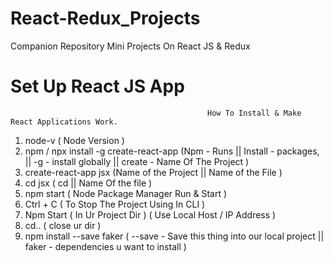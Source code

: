 # React-Redux_Projects
Companion Repository Mini Projects On React JS &amp; Redux


# Set Up React JS App
                                                How To Install & Make React Applications Work.
                                        
1.  node-v                       			( Node Version )
2.  npm / npx install -g create-react-app	  	(Npm - Runs || Install - packages, || -g - install globally || create - Name Of The Project )
3.  create-react-app jsx		             	(Name of the Project || Name of the File )
4.  cd jsx		                      		( cd || Name Of the file )
5.  npm start			                   	( Node Package Manager Run & Start )
6.  Ctrl + C		                   		( To Stop The Project Using In CLI )
7.  Npm Start				              	( In Ur Project Dir ) ( Use Local Host / IP Address )
8.  cd..					        ( close ur dir )
9.  npm install --save faker			        ( --save - Save this thing into our local project || faker - dependencies u want to install )
